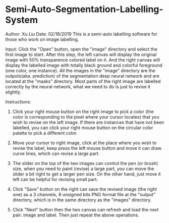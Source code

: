 # Semi-Auto-Segmentation-Labelling-System
Author: Xu Liu
Date: 02/18/2019
This is a semi-auto labelling software for those who work on image labelling.   


Input: Click the "Open" button, open the "image" directory and select the first image to start. After this step, the left canvas will display the original image with 50% transparence colored label on it. And the right canvas will display the labelled image with totally black ground and colorful foreground (one color, one instance).  All the images in the "image" directory are the outputs(aka. prediction) of the segmentation deep neural network and are located at the "masks" directory. Most parts of the right image are labelled correctly by the neural network, what we need to do is just to revise it slightly.   


Instructions:  
1. Click your right mouse button on the right image to pick a color (the color is corresponding to the pixel where your cursor locates) that you wish to revise on the left image. If there are instances that have not been labelled, you can click your right mouse button on the circular color palatte to pick a different color.  

2. Move your cursor to right image, click at the place where you wish to revise the label, keep press the left mouse button and move it can draw curve lines, which can revise a large part.  

3. The silder on the top of the two images can control the pen (or brush) size, when you need to paint (revise) a large part, you can move the slider a bit right to get a larger pen size. On the other hand, just move it left can be helpful for revising small part.  

4. Click "Save" button on the right can save the revised image (the right one) as a 3 channels, 8 unsigned bits  PNG format file at the "output" directory, which is in the same directory as the "images" directory.   

5. Click "Next" button then the two canvas can refresh and load the next pair: image and label. Then just repeat the above operations.
